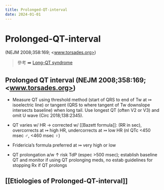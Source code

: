 ```yaml
---
title: Prolonged-QT-interval
date: 2024-01-01
---
```


# Prolonged-QT-interval

(NEJM 2008;358:169; <www.torsades.org>)

> 參考 ➡️ [Long-QT syndrome](https://www.nejm.org/doi/full/10.1056/NEJMcp0706513)

## Prolonged QT interval (NEJM 2008;358:169; <www.torsades.org>)

- Measure QT using threshold method (start of QRS to end of Tw at ↣ isoelectric line) or tangent (QRS to where tangent of Tw downslope intersects baseline) when long tail. Use longest QT (often V2 or V3) and omit U wave (Circ 2018;138:2345).

- QT varies w/ HR → corrected w/ [[Bazett formula]]: (RR in sec), overcorrects at ↣ high HR, undercorrects at ↣ low HR (nl QTc <450 msec ♂, <460 msec ♀)

- Fridericia’s formula preferred at ↣ very high or low

- QT prolongation a/w ↑ risk TdP (espec >500 msec); establish baseline QT and monitor if using QT prolonging meds, no estab guidelines for stopping Rx if QT prolongs

## [[Etiologies of Prolonged-QT-interval]]
